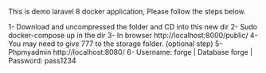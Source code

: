 This is demo laravel 8 docker application, Please follow the steps below. 

1- Download and uncompressed the folder and CD into this new dir
2- Sudo docker-compose up in the dir
3- In browser http://localhost:8000/public/
4- You may need to give 777 to the storage folder. (optional step)
5- Phpmyadmin http://localhost:8080/
6- Username: forge | Database forge | Password: pass1234
